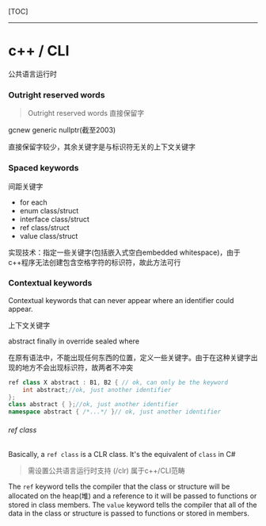 [TOC]



---

# c++ / CLI



公共语言运行时





### Outright reserved words

> Outright reserved words 直接保留字

gcnew   generic   nullptr(截至2003)

直接保留字较少，其余关键字是与标识符无关的上下文关键字



### Spaced keywords

间距关键字

- for each
- enum class/struct
- interface class/struct
- ref class/struct
- value class/struct

实现技术：指定一些关键字(包括嵌入式空白embedded whitespace)，由于c++程序无法创建包含空格字符的标识符，故此方法可行

### Contextual keywords

Contextual keywords that can never appear where an identifier could appear.

上下文关键字

abstract    finally    in    override    sealed    where

在原有语法中，不能出现任何东西的位置，定义一些关键字。由于在这种关键字出现的地方不会出现标识符，故两者不冲突

```c++
ref class X abstract : B1, B2 { // ok, can only be the keyword
	int abstract;//ok, just another identifier
};
class abstract { };//ok, just another identifier
namespace abstract { /*...*/ }// ok, just another identifier
```















###### ref class

Basically, a `ref class` is a CLR class. It's the equivalent of `class` in C#

> 需设置公共语言运行时支持 (/clr)    属于c++/CLI范畴

The `ref` keyword tells the compiler that the class or structure will be allocated on the heap(堆) and a reference to it will be passed to functions or stored in class members. The `value` keyword tells the compiler that all of the data in the class or structure is passed to functions or stored in members.